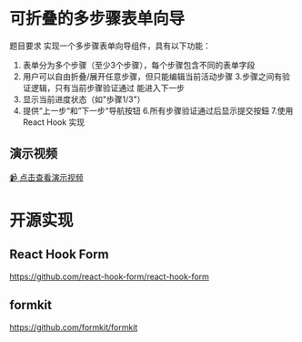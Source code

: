 #  可折叠的多步骤表单向导
题目要求
实现一个多步骤表单向导组件，具有以下功能：
1. 表单分为多个步骤（至少3个步骤），每个步骤包含不同的表单字段
2. 用户可以自由折叠/展开任意步骤，但只能编辑当前活动步骤
3.步骤之间有验证逻辑，只有当前步骤验证通过 能进入下一步
4. 显示当前进度状态（如"歩骤1/3"）
5. 提供“上一步“和”下一步“导航按钮
6.所有步骤验证通过后显示提交按鈕
7.使用React Hook 实现

## 演示视频

[📹 点击查看演示视频](./2025-07-22_15-39-20.mp4)

# 开源实现
## React Hook Form
https://github.com/react-hook-form/react-hook-form

## formkit 
https://github.com/formkit/formkit